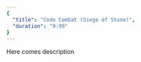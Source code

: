 ```yaml
---
{
  "title": "Code Combat (Siege of Stone)",
  "duration": "9:99"
}
---
```


Here comes description
